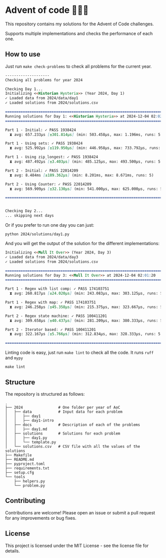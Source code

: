 # Advent of code 🎄🧑‍💻
This repository contains my solutions for the Advent of Code challenges.

Supports multiple implementations and checks the performance of each one.

## How to use
Just run `make check-problems` to check all problems for the current year.
```md
--------------------
Checking all problems for year 2024

Checking Day 1...
Initializing <<Historian Hysteria>> (Year 2024, Day 1)
✓ Loaded data from 2024/data/day1
✓ Loaded solutions from 2024/solutions.csv

=================================================================================
Running solutions for Day 1: <<Historian Hysteria>> at 2024-12-04 02:02:03
=================================================================================

Part 1 - Initial: ✓ PASS 1938424
  ⧗ avg: 657.233µs [±301.814µs] (min: 503.458µs, max: 1.196ms, runs: 5)

Part 1 - Using sets: ✓ PASS 1938424
  ⧗ avg: 525.992µs [±119.950µs] (min: 446.958µs, max: 733.792µs, runs: 5)

Part 1 - Using zip_longest: ✓ PASS 1938424
  ⧗ avg: 487.492µs [±3.403µs] (min: 485.125µs, max: 493.500µs, runs: 5)

Part 2 - Initial: ✓ PASS 22014209
  ⧗ avg: 8.484ms [±189.362µs] (min: 8.201ms, max: 8.671ms, runs: 5)

Part 2 - Using Counter: ✓ PASS 22014209
  ⧗ avg: 569.909µs [±32.130µs] (min: 541.000µs, max: 625.000µs, runs: 5)

=================================================================================


Checking Day 2...
... skipping next days
```

Or if you prefer to run one day you can just:
```shell
python 2024/solutions/day1.py
```
And you will get the output of the solution for the different implementations:
```md
Initializing <<Mull It Over>> (Year 2024, Day 3)
✓ Loaded data from 2024/data/day3
✓ Loaded solutions from 2024/solutions.csv

=================================================================================
Running solutions for Day 3: <<Mull It Over>> at 2024-12-04 02:01:20
=================================================================================

Part 1 - Regex with list comp: ✓ PASS 174103751
  ⧗ avg: 260.817µs [±24.020µs] (min: 243.083µs, max: 303.125µs, runs: 5)

Part 1 - Regex with map: ✓ PASS 174103751
  ⧗ avg: 246.258µs [±45.358µs] (min: 215.375µs, max: 323.667µs, runs: 5)

Part 2 - Regex state machine: ✓ PASS 100411201
  ⧗ avg: 309.658µs [±40.437µs] (min: 281.209µs, max: 380.333µs, runs: 5)

Part 2 - Iterator based: ✓ PASS 100411201
  ⧗ avg: 322.167µs [±5.766µs] (min: 312.834µs, max: 328.333µs, runs: 5)

=================================================================================
```

Linting code is easy, just run `make lint` to check all the code. It runs `ruff` and `mypy`
```shell
make lint
```

## Structure
The repository is structured as follows:
```
.
├── 2024                # One folder per year of AoC
│   ├── data            # Input data for each problem
│   │   ├── day1
│   │   ├── day1-intro
│   ├── docs            # Description of each of the problems
│   │   ├── day1.md
│   ├── solutions       # Solutions for each problem
│   │   ├── day1.py
│   │   └── template.py
│   └── solutions.csv   # CSV file with all the values of the solutions
├── Makefile
├── README.md
├── pyproject.toml
├── requirements.txt
├── setup.cfg
└── tools
    ├── helpers.py
    └── problem.py
```
## Contributing
Contributions are welcome! Please open an issue or submit a pull request for any improvements or bug fixes.

## License
This project is licensed under the MIT License - see the license file for details.
